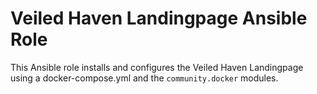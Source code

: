 # Veiled Haven Landingpage Ansible Role

This Ansible role installs and configures the Veiled Haven Landingpage using a docker-compose.yml and the `community.docker` modules.
